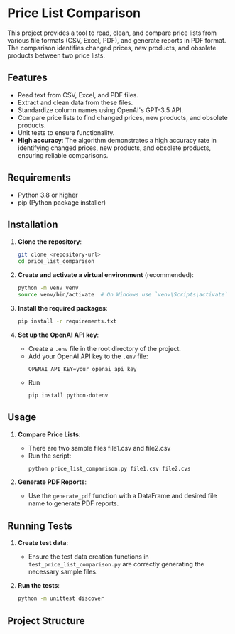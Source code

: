 # Price List Comparison

This project provides a tool to read, clean, and compare price lists from various file formats (CSV, Excel, PDF), and generate reports in PDF format. The comparison identifies changed prices, new products, and obsolete products between two price lists.

## Features

- Read text from CSV, Excel, and PDF files.
- Extract and clean data from these files.
- Standardize column names using OpenAI's GPT-3.5 API.
- Compare price lists to find changed prices, new products, and obsolete products.
- Unit tests to ensure functionality.
- **High accuracy**: The algorithm demonstrates a high accuracy rate in identifying changed prices, new products, and obsolete products, ensuring reliable comparisons.


## Requirements

- Python 3.8 or higher
- pip (Python package installer)

## Installation

1. **Clone the repository**:
    ```sh
    git clone <repository-url>
    cd price_list_comparison
    ```

2. **Create and activate a virtual environment** (recommended):
    ```sh
    python -m venv venv
    source venv/bin/activate  # On Windows use `venv\Scripts\activate`
    ```

3. **Install the required packages**:
    ```sh
    pip install -r requirements.txt
    ```

4. **Set up the OpenAI API key**:
    - Create a `.env` file in the root directory of the project.
    - Add your OpenAI API key to the `.env` file:
      ```
      OPENAI_API_KEY=your_openai_api_key
      ```
     - Run
       ```
       pip install python-dotenv
       ```
## Usage

1. **Compare Price Lists**:
    - There are two sample files file1.csv and file2.csv
    - Run the script:
      ```sh
      python price_list_comparison.py file1.csv file2.cvs
      ```

2. **Generate PDF Reports**:
    - Use the `generate_pdf` function with a DataFrame and desired file name to generate PDF reports.

## Running Tests

1. **Create test data**:
    - Ensure the test data creation functions in `test_price_list_comparison.py` are correctly generating the necessary sample files.

2. **Run the tests**:
    ```sh
    python -m unittest discover
    ```

## Project Structure


